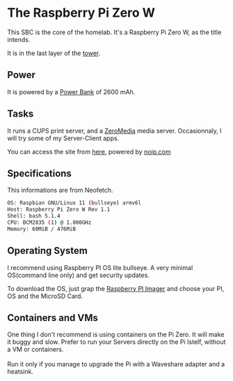 # The Raspberry Pi Zero W
This SBC is the core of the homelab. It's a Raspberry Pi Zero W, as the title intends.

It is in the last layer of the [tower](../Documentation/HARDWARE.md#tower).

## Power
It is powered by a [Power Bank](../Documentation/HARDWARE.md#material) of 2600 mAh.

## Tasks
It runs a CUPS print server, and a [ZeroMedia](https://github.com/FBDev64/ZeroMedia) media server.
Occasionnaly, I will try some of my Server-Client apps.

You can access the site from [here](http://zerolab.gotdns.ch), powered by [noip.com](https://noip.com)

## Specifications
This informations are from Neofetch.
```bash
OS: Raspbian GNU/Linux 11 (bullseye) armv6l
Host: Raspberry Pi Zero W Rev 1.1
Shell: bash 5.1.4
CPU: BCM2835 (1) @ 1.000GHz
Memory: 60MiB / 476MiB
```
## Operating System
I recommend using Raspberry PI OS lite bullseye. A very minimal OS(command line only) and get security updates.

To download the OS, just grap the [Raspberry PI Imager](https://www.raspberrypi.com/software/) and choose your PI, OS and the MicroSD Card.
## Containers and VMs
One thing I don't recommend is using containers on the Pi Zero. It will make it buggy and slow.
Prefer to run your Servers directly on the Pi Istelf, without a VM or containers.<br>
<br>Run it only if you manage to upgrade the Pi with a Waveshare adapter and a heatsink.